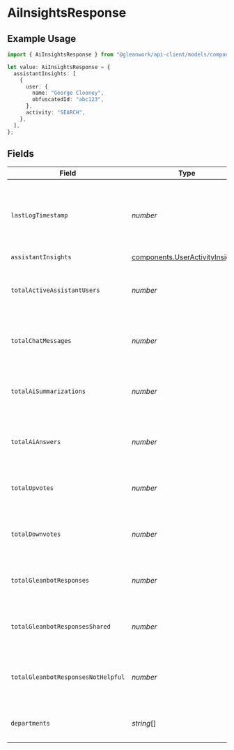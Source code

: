 # AiInsightsResponse

## Example Usage

```typescript
import { AiInsightsResponse } from "@gleanwork/api-client/models/components";

let value: AiInsightsResponse = {
  assistantInsights: [
    {
      user: {
        name: "George Clooney",
        obfuscatedId: "abc123",
      },
      activity: "SEARCH",
    },
  ],
};
```

## Fields

| Field                                                                                            | Type                                                                                             | Required                                                                                         | Description                                                                                      |
| ------------------------------------------------------------------------------------------------ | ------------------------------------------------------------------------------------------------ | ------------------------------------------------------------------------------------------------ | ------------------------------------------------------------------------------------------------ |
| `lastLogTimestamp`                                                                               | *number*                                                                                         | :heavy_minus_sign:                                                                               | Unix timestamp of the last activity processed to make the response (in seconds since epoch UTC). |
| `assistantInsights`                                                                              | [components.UserActivityInsight](../../models/components/useractivityinsight.md)[]               | :heavy_minus_sign:                                                                               | N/A                                                                                              |
| `totalActiveAssistantUsers`                                                                      | *number*                                                                                         | :heavy_minus_sign:                                                                               | Total number of Active Assistant users (chat, summary, AIA) in requested period.                 |
| `totalChatMessages`                                                                              | *number*                                                                                         | :heavy_minus_sign:                                                                               | Total number of Chat messages sent in requested period.                                          |
| `totalAiSummarizations`                                                                          | *number*                                                                                         | :heavy_minus_sign:                                                                               | Total number of AI Document Summarizations invoked in the requested period.                      |
| `totalAiAnswers`                                                                                 | *number*                                                                                         | :heavy_minus_sign:                                                                               | Total number of AI Answers generated in the requested period.                                    |
| `totalUpvotes`                                                                                   | *number*                                                                                         | :heavy_minus_sign:                                                                               | Total number of Chat messages which received upvotes by the user.                                |
| `totalDownvotes`                                                                                 | *number*                                                                                         | :heavy_minus_sign:                                                                               | Total number of Chat messages which received downvotes by the user.                              |
| `totalGleanbotResponses`                                                                         | *number*                                                                                         | :heavy_minus_sign:                                                                               | Total number of Gleanbot responses, both proactive and reactive.                                 |
| `totalGleanbotResponsesShared`                                                                   | *number*                                                                                         | :heavy_minus_sign:                                                                               | Total number of Gleanbot responses shared publicly (upvoted).                                    |
| `totalGleanbotResponsesNotHelpful`                                                               | *number*                                                                                         | :heavy_minus_sign:                                                                               | Total number of Glean responses rejected as not helpful (downvoted).                             |
| `departments`                                                                                    | *string*[]                                                                                       | :heavy_minus_sign:                                                                               | list of departments applicable for users tab.                                                    |